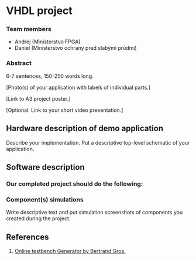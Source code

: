 # VHDL project
### Team members

* Andrej (Ministerstvo FPGA)
* Daniel (Ministerstvo ochrany pred slabými prúdmi)

### Abstract

6-7 sentences, 150-250 words long.



[Photo(s) of your application with labels of individual parts.]

[Link to A3 project poster.]

[Optional: Link to your short video presentation.]

## Hardware description of demo application

Describe your implementation. Put a descriptive top-level schematic of your application.

## Software description

### Our completed project should do the following:


### Component(s) simulations

Write descriptive text and put simulation screenshots of components you created during the project.

## References

1. [Online testbench Generator by Bertrand Gros.](https://vhdl.lapinoo.net/)
